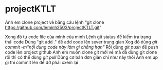 # projectKTLT

Anh em clone project về bằng câu lệnh "git clone https://github.com/leminh2503/projectKTLT.git"




Xong đó tự code file của mình của mình 
Lệnh git status để kiểm tra trạng thái code
Dùng "git add ." để add code lên sever trung gian
Xog đó dùng *git commit -m"nội dung code này làm gì chẳng hạn"*
Rồi dùng *git push* để push code lên project github
Anh em muốn clone git mới về mà đã dùng git clone rồi thì có thể dùng *git pull*
Dùng cơ bản đơn giản chỉ như này thôi
Anh em up gì thì commit lên để đỡ phải xxem lại

